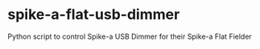 # spike-a-flat-usb-dimmer
Python script to control Spike-a USB Dimmer for their Spike-a Flat Fielder
